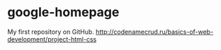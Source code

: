 # google-homepage
My first repository on GitHub.
http://codenamecrud.ru/basics-of-web-development/project-html-css
